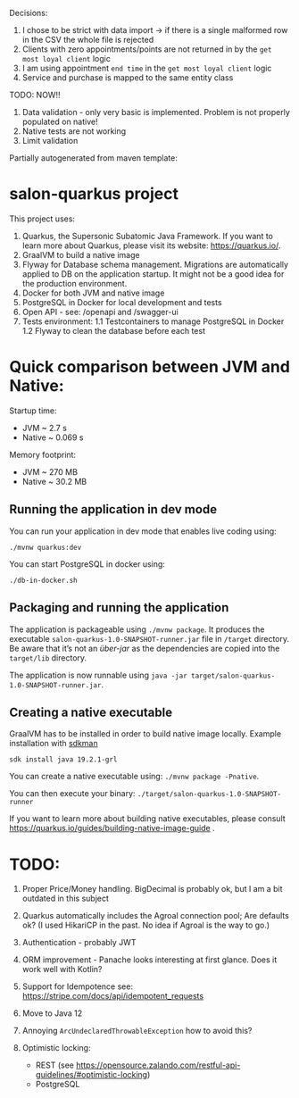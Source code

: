 Decisions: 
1. I chose to be strict with data import -> if there is a single malformed row in the CSV the whole file is rejected
1. Clients with zero appointments/points are not returned in by the `get most loyal client` logic
1. I am using appointment `end time` in the `get most loyal client` logic
1. Service and purchase is mapped to the same entity class

TODO: NOW!! 
1. Data validation - only very basic is implemented. Problem is not properly populated on native!
1. Native tests are not working
1. Limit validation


Partially autogenerated from maven template: 
# salon-quarkus project

This project uses:
1. Quarkus, the Supersonic Subatomic Java Framework. If you want to learn more about Quarkus, please visit its website: https://quarkus.io/.
1. GraalVM to build a native image
1. Flyway for Database schema management. Migrations are automatically applied to DB on the application startup. It might not be a good idea for the production environment.
1. Docker for both JVM and native image
1. PostgreSQL in Docker for local development and tests
1. Open API - see: /openapi and /swagger-ui
1. Tests environment: 
1.1 Testcontainers to manage PostgreSQL in Docker 
1.2 Flyway to clean the database before each test


# Quick comparison between JVM and Native:  
Startup time: 
- JVM       ~ 2.7 s 
- Native    ~ 0.069 s

Memory footprint: 
- JVM ~ 270 MB
- Native ~ 30.2 MB

## Running the application in dev mode

You can run your application in dev mode that enables live coding using:
```
./mvnw quarkus:dev
```

You can start PostgreSQL in docker using: 
```
./db-in-docker.sh
```
## Packaging and running the application

The application is packageable using `./mvnw package`.
It produces the executable `salon-quarkus-1.0-SNAPSHOT-runner.jar` file in `/target` directory.
Be aware that it’s not an _über-jar_ as the dependencies are copied into the `target/lib` directory.

The application is now runnable using `java -jar target/salon-quarkus-1.0-SNAPSHOT-runner.jar`.

## Creating a native executable
GraalVM has to be installed in order to build native image locally. 
Example installation with [sdkman](https://sdkman.io/)
```
sdk install java 19.2.1-grl
```
You can create a native executable using: `./mvnw package -Pnative`.

You can then execute your binary: `./target/salon-quarkus-1.0-SNAPSHOT-runner`

If you want to learn more about building native executables, please consult https://quarkus.io/guides/building-native-image-guide .

# TODO:
1. Proper Price/Money handling. BigDecimal is probably ok, but I am a bit outdated in this subject
1. Quarkus automatically includes the Agroal connection pool;
   Are defaults ok? (I used HikariCP in the past. No idea if Agroal is the way to go.)
1. Authentication - probably JWT 
1. ORM improvement - Panache looks interesting at first glance. Does it work well with Kotlin?
1. Support for Idempotence see: https://stripe.com/docs/api/idempotent_requests
1. Move to Java 12
1. Annoying `ArcUndeclaredThrowableException` how to avoid this?
1. Optimistic locking:
 
   - REST (see https://opensource.zalando.com/restful-api-guidelines/#optimistic-locking) 
   - PostgreSQL 